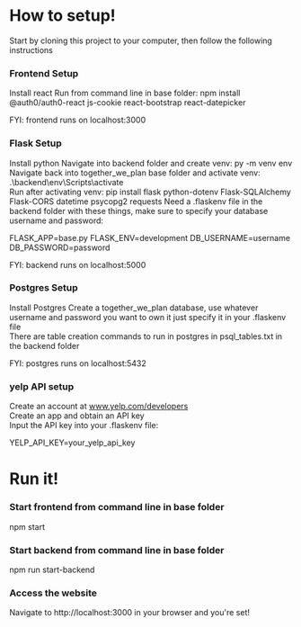 # How to setup!

Start by cloning this project to your computer, then follow the following instructions

### Frontend Setup
Install react
Run from command line in base folder: npm install @auth0/auth0-react js-cookie react-bootstrap react-datepicker
  
FYI: frontend runs on localhost:3000

### Flask Setup
Install python
Navigate into backend folder and create venv: py -m venv env  
Navigate back into together_we_plan base folder and activate venv: .\backend\env\Scripts\activate  
Run after activating venv: pip install flask python-dotenv Flask-SQLAlchemy Flask-CORS datetime psycopg2 requests
Need a .flaskenv file in the backend folder with these things, make sure to specify your database username and password:  
  
FLASK_APP=base.py
FLASK_ENV=development
DB_USERNAME=username
DB_PASSWORD=password

FYI: backend runs on localhost:5000

### Postgres Setup
Install Postgres
Create a together_we_plan database, use whatever username and password you want to own it just specify it in your .flaskenv file  
There are table creation commands to run in postgres in psql_tables.txt in the backend folder  

FYI: postgres runs on localhost:5432

### yelp API setup
Create an account at www.yelp.com/developers  
Create an app and obtain an API key  
Input the API key into your .flaskenv file:  

YELP_API_KEY=your_yelp_api_key  

# Run it!

### Start frontend from command line in base folder  
npm start

### Start backend from command line in base folder  
npm run start-backend

### Access the website  
Navigate to http://localhost:3000 in your browser and you're set!
